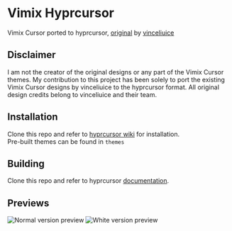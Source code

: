 # Vimix Hyprcursor

Vimix Cursor ported to hyprcursor, [original](https://github.com/vinceliuice/Vimix-cursors) by [vinceliuice](https://github.com/vinceliuice) 

## Disclaimer

I am not the creator of the original designs or any part of the Vimix Cursor themes. My contribution to this project has been solely to port the existing Vimix Cursor designs by vinceliuice to the hyprcursor format. All original design credits belong to vinceliuice and their team.

## Installation

Clone this repo and refer to [hyprcursor wiki](https://wiki.hyprland.org/Hypr-Ecosystem/hyprcursor/#hyprcursor-themes) for installation. \
Pre-built themes can be found in `themes`

## Building

Clone this repo and refer to hyprcursor [documentation](https://github.com/hyprwm/hyprcursor/tree/main?tab=readme-ov-file#documentation).

## Previews

![Normal version preview](https://github.com/user-attachments/assets/da167daf-36b5-4aa7-84f0-8f7e964b6cec)
![White version preview](https://github.com/user-attachments/assets/2e8582b9-f50c-4e93-abfa-224003bd8bb9)

